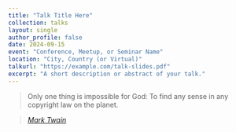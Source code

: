 ```yaml
---
title: "Talk Title Here"
collection: talks
layout: single
author_profile: false
date: 2024-09-15
event: "Conference, Meetup, or Seminar Name"
location: "City, Country (or Virtual)"
talkurl: "https://example.com/talk-slides.pdf"
excerpt: "A short description or abstract of your talk."
---
```


> Only one thing is impossible for God: To find any sense in any copyright law on the planet.
  
> <cite><a href="http://www.brainyquote.com/quotes/quotes/m/marktwain163473.html">Mark Twain</a></cite>